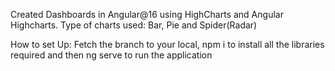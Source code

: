 Created Dashboards in Angular@16 using HighCharts and Angular Highcharts.
Type of charts used: Bar, Pie and Spider(Radar)

How to set Up:
Fetch the branch to your local, npm i to install all the libraries required and then ng serve  to run the application
